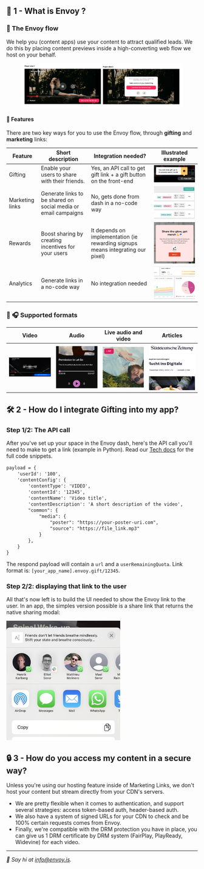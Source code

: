 ## 🌟 1 - What is Envoy ? 

### 🌊 The Envoy flow
We help you (content apps) use your content to attract qualified leads. We do this by placing content previews inside a high-converting web flow we host on your behalf. 

<figure class="">
    <img src="https://github.com/Envoy-Technology/.github/blob/main/images/player_views_1.png?raw=true" style=""/>
</figure>

#### 📣 Features
There are two key ways for you to use the Envoy flow, through **gifting** and **marketing** links:

| Feature     | Short description |      Integration needed?        | Illustrated example |
| ----------- | ----------------- | ------------------------------- | ------------------  |
| Gifting      |   Enable your users to share with their friends.   |   Yes, an API call to get gift link + a gift button on the front-end    | <img src="../images/feature_gifting.png" style="width: 400px;"/>       |
| Marketing links   | Generate links to be shared on social media or email campaigns   |    No, gets done from dash in a no-code way    | <img src="../images/feature_marketing_1.png" style="width: 400px;"/>       |
| Rewards   | Boost sharing by creating incentives for your users   |    It depends on implementation (ie rewarding signups means integrating our pixel)   | <img src="../images/feature_rewards.png" style="width: 400px;"/>       |
| Analytics   | Generate links in a no-code way                     |    No integration needed | <img src="../images/feature_analytics_1.png" style="width: 400px;"/>       |

### 🎥 🎧 Supported formats 
| Video | Audio | Live audio and video | Articles |
| --- | --- | --- | --- |
| <img src="../images/format_video_1.png" style="width: 400px;"/> | <img src="../images/format_audio.png" style="width: 400px;"/> | <img src="../images/format_live.png" style="width: 400px;"/> | <img src="../images/format_article.png" style="width: 400px;"/> |

## 🛠️ 2 - How do I integrate Gifting into my app?

### Step 1/2: The API call
After you've set up your space in the Envoy dash, here's the API call you'll need to make to get a link (example in Python). Read our [Tech docs](https://openapi.envoy.is/) for the full code snippets.

``` 
payload = {
    'userId': '100',
    'contentConfig': {
        'contentType': 'VIDEO',
        'contentId': '12345',
        'contentName': 'Video title',
        'contentDescription': 'A short description of the video',
        "common": {
            "media": {
                "poster": "https://your-poster-uri.com",
                "source": "https://file_link.mp3"
            }
        },
    }
}
```

The respond payload will contain a `url` and a `userRemainingQuota`. Link format is:  `[your_app_name].envoy.gift/12345`. 

### Step 2/2: displaying that link to the user
All that's now left is to build the UI needed to show the Envoy link to the user. In an app, the simples version possible is a share link that returns the native sharing modal:

<img src="../images/share_modal_1.png" style="width: 300px;"/>  


## 🔒 3 - How do you access my content in a secure way?

Unless you're using our hosting feature inside of Marketing Links, we don't host your content but stream directly from your CDN's servers.
- We are pretty flexible when it comes to authentication, and support several strategies: access token-based auth, header-based auth.
- We also have a system of signed URLs for your CDN to check and be 100% certain requests comes from Envoy.
- Finally, we're compatible with the DRM protection you have in place, you can give us 1 DRM certificate by DRM system (FairPlay, PlayReady, Widevine) for each video.

---

*👋 Say hi at info@envoy.is.*
